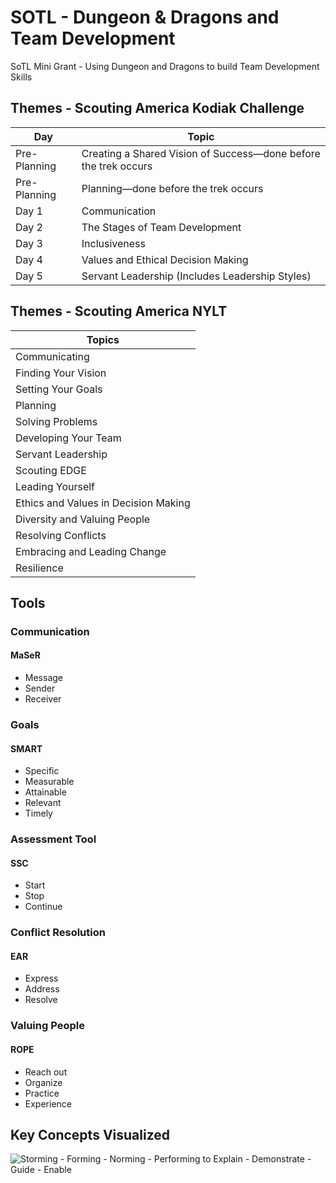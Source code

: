 # SOTL - Dungeon & Dragons and Team Development

SoTL Mini Grant - Using Dungeon and Dragons to build Team Development Skills

## Themes - Scouting America Kodiak Challenge

| Day           |  Topic                                                           |
| ------------- | ---------------------------------------------------------------- |
| Pre-Planning  | Creating a Shared Vision of Success—done before the trek occurs  |
| Pre-Planning  | Planning—done before the trek occurs                             |
| Day 1         | Communication                                                    |
| Day 2         | The Stages of Team Development                                   |
| Day 3         | Inclusiveness                                                    |
| Day 4         | Values and Ethical Decision Making                               |
| Day 5         | Servant Leadership (Includes Leadership Styles)                  |

## Themes - Scouting America NYLT

|  Topics                                                          |
| ---------------------------------------------------------------- |
| Communicating                                                    |
| Finding Your Vision                                              |
| Setting Your Goals                                               |
| Planning                                                         |
| Solving Problems                                                 |
| Developing Your Team                                             |
| Servant Leadership                                               | 
| Scouting EDGE                                                    |
| Leading Yourself                                                 |
| Ethics and Values in Decision Making                             |
| Diversity and Valuing People                                     |
| Resolving Conflicts                                              |
| Embracing and Leading Change                                     |
| Resilience                                                       |


## Tools 

### Communication
#### MaSeR
* Message
* Sender 
* Receiver 

### Goals
#### SMART
* Specific
* Measurable 
* Attainable 
* Relevant
* Timely

### Assessment Tool
#### SSC
* Start
* Stop 
* Continue 

### Conflict Resolution
#### EAR
* Express
* Address 
* Resolve

### Valuing People
#### ROPE
* Reach out
* Organize 
* Practice 
* Experience


## Key Concepts Visualized 

![Storming - Forming - Norming - Performing to Explain - Demonstrate - Guide - Enable](../images/SFNP-EDGE.png)